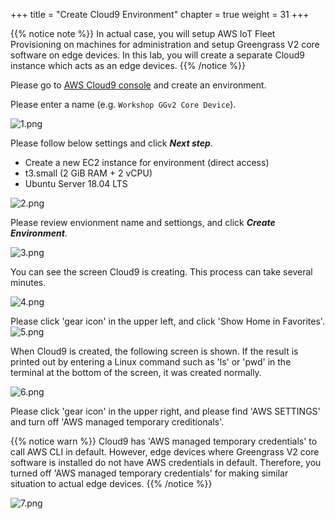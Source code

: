 +++
title = "Create Cloud9 Environment"
chapter = true
weight = 31
+++

{{% notice note %}}
In actual case, you will setup AWS IoT Fleet Provisioning on machines for administration and setup Greengrass V2 core software on edge devices.
In this lab, you will create a separate Cloud9 instance which acts as an edge devices.
{{% /notice %}}

Please go to [AWS Cloud9 console](https://console.aws.amazon.com/cloud9/home/create?region=us-east-1) and create an environment.

Please enter a name (e.g. ```Workshop GGv2 Core Device```).

![1.png](/images/2/1/1.png)

Please follow below settings and click ***Next step***.
+ Create a new EC2 instance for environment (direct access)
+ t3.small (2 GiB RAM + 2 vCPU)
+ Ubuntu Server 18.04 LTS

![2.png](/images/2/1/2.png)

Please review envionment name and settiongs, and click ***Create Environment***.

![3.png](/images/2/1/3.png)

You can see the screen Cloud9 is creating. This process can take several minutes.

![4.png](/images/2/1/4.png)


Please click 'gear icon' in the upper left, and click 'Show Home in Favorites'.
![5.png](/images/2/1/5.png)


When Cloud9 is created, the following screen is shown. If the result is printed out by entering a Linux command such as 'ls' or 'pwd' in the terminal at the bottom of the screen, it was created normally.

![6.png](/images/2/1/6.png)


Please click 'gear icon' in the upper right, and please find 'AWS SETTINGS' and turn off 'AWS managed temporary creditionals'.

{{% notice warn %}}
Cloud9 has 'AWS managed temporary credentials' to call AWS CLI in default. However, edge devices where Greengrass V2 core software is installed do not have AWS credentials in default.
Therefore, you turned off 'AWS managed temporary credentials' for making similar situation to actual edge devices.
{{% /notice %}}

![7.png](/images/2/1/7.png)
